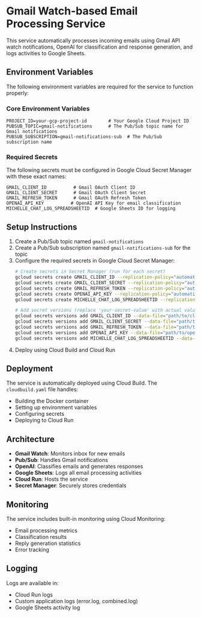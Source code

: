 # Gmail Watch-based Email Processing Service

This service automatically processes incoming emails using Gmail API watch notifications, OpenAI for classification and response generation, and logs activities to Google Sheets.

## Environment Variables

The following environment variables are required for the service to function properly:

### Core Environment Variables
```
PROJECT_ID=your-gcp-project-id        # Your Google Cloud Project ID
PUBSUB_TOPIC=gmail-notifications      # The Pub/Sub topic name for Gmail notifications
PUBSUB_SUBSCRIPTION=gmail-notifications-sub  # The Pub/Sub subscription name
```

### Required Secrets
The following secrets must be configured in Google Cloud Secret Manager with these exact names:

```
GMAIL_CLIENT_ID          # Gmail OAuth Client ID
GMAIL_CLIENT_SECRET      # Gmail OAuth Client Secret
GMAIL_REFRESH_TOKEN      # Gmail OAuth Refresh Token
OPENAI_API_KEY          # OpenAI API Key for email classification
MICHELLE_CHAT_LOG_SPREADSHEETID  # Google Sheets ID for logging
```

## Setup Instructions

1. Create a Pub/Sub topic named `gmail-notifications`
2. Create a Pub/Sub subscription named `gmail-notifications-sub` for the topic
3. Configure the required secrets in Google Cloud Secret Manager:
   ```bash
   # Create secrets in Secret Manager (run for each secret)
   gcloud secrets create GMAIL_CLIENT_ID --replication-policy="automatic"
   gcloud secrets create GMAIL_CLIENT_SECRET --replication-policy="automatic"
   gcloud secrets create GMAIL_REFRESH_TOKEN --replication-policy="automatic"
   gcloud secrets create OPENAI_API_KEY --replication-policy="automatic"
   gcloud secrets create MICHELLE_CHAT_LOG_SPREADSHEETID --replication-policy="automatic"

   # Add secret versions (replace 'your-secret-value' with actual values)
   gcloud secrets versions add GMAIL_CLIENT_ID --data-file="path/to/client-id.txt"
   gcloud secrets versions add GMAIL_CLIENT_SECRET --data-file="path/to/client-secret.txt"
   gcloud secrets versions add GMAIL_REFRESH_TOKEN --data-file="path/to/refresh-token.txt"
   gcloud secrets versions add OPENAI_API_KEY --data-file="path/to/openai-key.txt"
   gcloud secrets versions add MICHELLE_CHAT_LOG_SPREADSHEETID --data-file="path/to/sheet-id.txt"
   ```
4. Deploy using Cloud Build and Cloud Run

## Deployment

The service is automatically deployed using Cloud Build. The `cloudbuild.yaml` file handles:
- Building the Docker container
- Setting up environment variables
- Configuring secrets
- Deploying to Cloud Run

## Architecture

- **Gmail Watch**: Monitors inbox for new emails
- **Pub/Sub**: Handles Gmail notifications
- **OpenAI**: Classifies emails and generates responses
- **Google Sheets**: Logs all email processing activities
- **Cloud Run**: Hosts the service
- **Secret Manager**: Securely stores credentials

## Monitoring

The service includes built-in monitoring using Cloud Monitoring:
- Email processing metrics
- Classification results
- Reply generation statistics
- Error tracking

## Logging

Logs are available in:
- Cloud Run logs
- Custom application logs (error.log, combined.log)
- Google Sheets activity log
